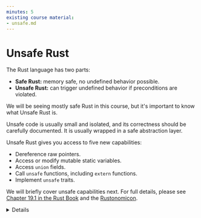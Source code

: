 ```yaml
---
minutes: 5
existing course material:
- unsafe.md
---
```


# Unsafe Rust

The Rust language has two parts:

* **Safe Rust:** memory safe, no undefined behavior possible.
* **Unsafe Rust:** can trigger undefined behavior if preconditions are violated.

We will be seeing mostly safe Rust in this course, but it's important to know
what Unsafe Rust is.

Unsafe code is usually small and isolated, and its correctness should be carefully
documented. It is usually wrapped in a safe abstraction layer.

Unsafe Rust gives you access to five new capabilities:

* Dereference raw pointers.
* Access or modify mutable static variables.
* Access `union` fields.
* Call `unsafe` functions, including `extern` functions.
* Implement `unsafe` traits.

We will briefly cover unsafe capabilities next. For full details, please see
[Chapter 19.1 in the Rust Book](https://doc.rust-lang.org/book/ch19-01-unsafe-rust.html)
and the [Rustonomicon](https://doc.rust-lang.org/nomicon/).

<details>

Unsafe Rust does not mean the code is incorrect. It means that developers have
turned off the compiler safety features and have to write correct code by
themselves. It means the compiler no longer enforces Rust's memory-safety rules.

</details>
